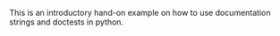 This is an introductory hand-on example on how to use documentation strings and doctests in python.
